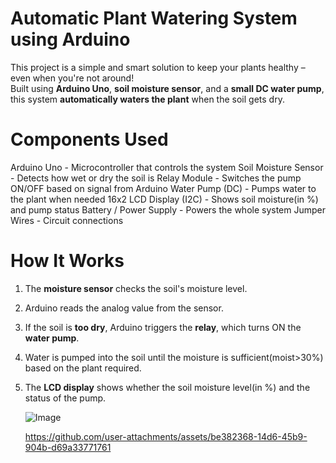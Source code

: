 # Automatic Plant Watering System using Arduino

This project is a simple and smart solution to keep your plants healthy – even when you're not around!  
Built using **Arduino Uno**, **soil moisture sensor**, and a **small DC water pump**, this system **automatically waters the plant** when the soil gets dry.

# Components Used
Arduino Uno - Microcontroller that controls the system 
Soil Moisture Sensor - Detects how wet or dry the soil is 
Relay Module - Switches the pump ON/OFF based on signal from Arduino
Water Pump (DC) - Pumps water to the plant when needed
16x2 LCD Display (I2C) - Shows soil moisture(in %) and pump status
Battery / Power Supply - Powers the whole system
Jumper Wires - Circuit connections

# How It Works

1. The **moisture sensor** checks the soil's moisture level.
2. Arduino reads the analog value from the sensor.
3. If the soil is **too dry**, Arduino triggers the **relay**, which turns ON the **water pump**.
4. Water is pumped into the soil until the moisture is sufficient(moist>30%) based on the plant required.
5. The **LCD display** shows whether the soil moisture level(in %) and the status of the pump.

   ![Image](https://github.com/user-attachments/assets/1f71aeee-27e9-45a7-b198-2e1b91591740)

   https://github.com/user-attachments/assets/be382368-14d6-45b9-904b-d69a33771761
